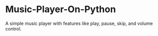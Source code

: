 # Music-Player-On-Python
A simple music player with features like play, pause, skip, and volume control.
